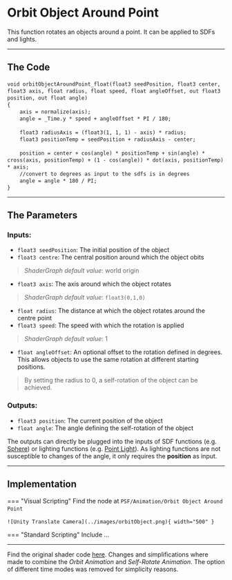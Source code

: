 # Orbit Object Around Point

This function rotates an objects around a point. It can be applied to SDFs and lights.

---

## The Code

``` hlsl
void orbitObjectAroundPoint_float(float3 seedPosition, float3 center, float3 axis, float radius, float speed, float angleOffset, out float3 position, out float angle)
{
    axis = normalize(axis);
    angle = _Time.y * speed + angleOffset * PI / 180;
        
    float3 radiusAxis = (float3(1, 1, 1) - axis) * radius;
    float3 positionTemp = seedPosition + radiusAxis - center;

    position = center + cos(angle) * positionTemp + sin(angle) * cross(axis, positionTemp) + (1 - cos(angle)) * dot(axis, positionTemp) * axis;
    //convert to degrees as input to the sdfs is in degrees
    angle = angle * 180 / PI;
}
```

---

## The Parameters

### Inputs:
- ```float3 seedPosition```: The initial position of the object
- ```float3 centre```: The central position around which the object obits
> *ShaderGraph default value*: world origin
- ```float3 axis```: The axis around which the object rotates
> *ShaderGraph default value*: ```float3(0,1,0)```
- ```float radius```: The distance at which the object rotates around the centre point
- ```float3 speed```: The speed with which the rotation is applied
> *ShaderGraph default value*: 1
- ```float angleOffset```: An optional offset to the rotation defined in degrees. This allows objects to use the same rotation at different starting positions.

> By setting the radius to 0, a self-rotation of the object can be achieved.

### Outputs:
- ```float3 position```: The current position of the object 
- ```float angle```: The angle defining the self-rotation of the object

The outputs can directly be plugged into the inputs of SDF functions (e.g. [Sphere](unity/cameraMatrix.md)) or lighting functions (e.g. [Point Light](unity/cameraMatrix.md)). As lighting functions are not susceptible to changes of the angle, it only requires the **position** as input.

---

## Implementation

=== "Visual Scripting"
    Find the node at `PSF/Animation/Orbit Object Around Point`

    ![Unity Translate Camera](../images/orbitObject.png){ width="500" }

=== "Standard Scripting"
    Include ...

---

Find the original shader code [here](../../../shaders/animation/sdf_animation_shader.md). Changes and simplifications where made to combine the *Orbit Animation* and *Self-Rotate Animation*. The option of different time modes was removed for simplicity reasons.